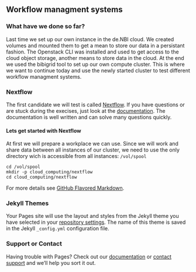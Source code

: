 ## Workflow managment systems

### What have we done so far?

Last time we set up our own instance in the de.NBI cloud.
We created volumes and mounted them to get a mean to store our data in a persistant fashion.
The Openstack CLI was installed and used to get access to the cloud object storage, another means to store data in the cloud.
At the end we used the bibigrid tool to set up our own compute cluster.
This is where we want to continue today and use the newly started cluster to test different workflow managment systems.

### Nextflow

The first candidate we will test is called [Nextflow](https://www.nextflow.io/). If you have questions or are stuck during the execises, just look
at the [documentation](https://www.nextflow.io/docs/latest/index.html). The documentation is well written and can solve many questions quickly.

#### Lets get started with Nextflow

At first we will prepare a workplace we can use. Since we will work and share data between all instances of our cluster, we need to use the only 
directory wich is accessible from all instances: `/vol/spool`

```shell
cd /vol/spool
mkdir -p cloud_computing/nextflow
cd cloud_computing/nextflow
```

For more details see [GitHub Flavored Markdown](https://guides.github.com/features/mastering-markdown/).

### Jekyll Themes

Your Pages site will use the layout and styles from the Jekyll theme you have selected in your [repository settings](https://github.com/bosterholz/cloudcourse/settings/pages). The name of this theme is saved in the Jekyll `_config.yml` configuration file.

### Support or Contact

Having trouble with Pages? Check out our [documentation](https://docs.github.com/categories/github-pages-basics/) or [contact support](https://support.github.com/contact) and we’ll help you sort it out.

